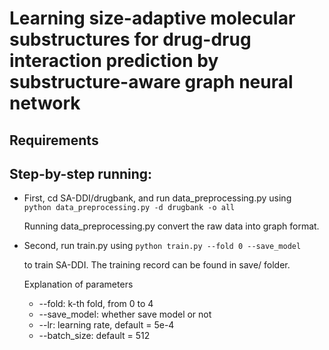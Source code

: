 # Learning size-adaptive molecular substructures for drug-drug interaction prediction by substructure-aware graph neural network

## Requirements  

## Step-by-step running:  
- First, cd SA-DDI/drugbank, and run data_preprocessing.py using  
  `python data_preprocessing.py -d drugbank -o all`  

  Running data_preprocessing.py convert the raw data into graph format.

- Second, run train.py using 
  `python train.py --fold 0 --save_model` 

  to train SA-DDI. The training record can be found in save/ folder.

  Explanation of parameters

  - --fold: k-th fold, from 0 to 4
  - --save_model: whether save model or not
  - --lr: learning rate, default =  5e-4
  - --batch_size: default = 512
